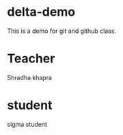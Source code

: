 # delta-demo
This is a demo for git and github class.
# Teacher 
Shradha khapra
# student
sigma student
